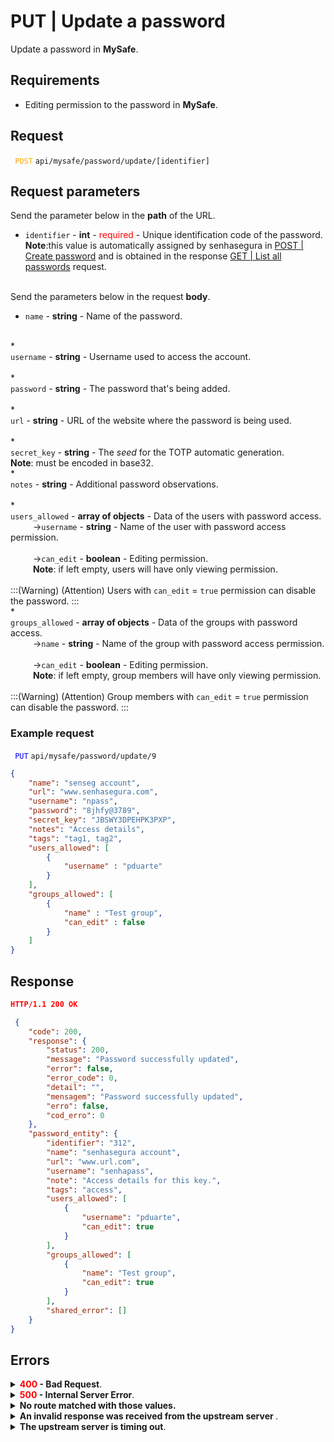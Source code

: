 # PUT | Update a password

Update a password in **MySafe**.

## Requirements

* Editing permission to the password in **MySafe**.

## Request


 <code><span style="color:orange"> POST</code></span> `api/mysafe/password/update/[identifier]`


## Request parameters
Send the parameter below in the **path** of the URL.

* <summary><code>identifier</code> - <b>int</b> - <span style="color:red">required</span> - Unique identification code of the password.</summary><b>Note</b>:this value is automatically assigned by senhasegura in  <a = href "/v-3-33/docs/api-post-create-password">POST | Create password</a> and is obtained in the response <a = href "/v-3-33/docs/api-get-list-all-passwords">GET | List all passwords</a> request.</summary>

<br>
Send the parameters below in the request <b>body</b>.

* <summary><code>name</code> - <b>string</b>  - Name of the password.</summary>


<br>
* <summary><code>username</code> - <b>string</b> - Username used to access the account.</summary>


<br>
* <summary><code>password</code> - <b>string</b> - The password that's being added.</summary>


<br>
* <summary><code>url</code> - <b>string</b> - URL of the website where the password is being used.</summary>


<br>
* <summary><code>secret_key</code> - <b>string</b> - The <i>seed</i> for the TOTP automatic generation.</summary><b>Note</b>: must be encoded in base32.



<br>
* <summary><code>notes</code> - <b>string</b> - Additional password observations. </summary>


<br>
* <summary><code>users_allowed</code> - <b>array of objects</b> - Data of the users with password access.</summary>

<summary>&nbsp;&emsp;&emsp;&nbsp;→<code>username</code> - <b>string</b> - Name of the user with password access permission.</summary>

<br>
<summary>&nbsp;&emsp;&emsp;&nbsp;→<code>can_edit</code> - <b>boolean</b> - Editing permission.</summary>
<summary>&nbsp;&emsp;&emsp;&nbsp;<b>Note</b>: if left empty, users will have only viewing permission.</summary>
    
 <br>
:::(Warning) (Attention)
Users with <code>can_edit</code> = <code>true</code> permission can disable the password.
:::

<br>
* <summary><code>groups_allowed</code> - <b>array of objects</b> - Data of the groups with password access.</summary>

<summary>&nbsp;&emsp;&emsp;&nbsp;→<code>name</code> - <b>string</b> - Name of the group with password access permission.</summary>

<br>
<summary>&nbsp;&emsp;&emsp;&nbsp;→<code>can_edit</code> - <b>boolean</b> - Editing permission.</summary>
<summary>&nbsp;&emsp;&emsp;&nbsp;<b>Note</b>: if left empty, group members will have only viewing permission.</summary>
    
 <br>
:::(Warning) (Attention)
Group members with <code>can_edit</code> = <code>true</code> permission can disable the password.
:::




  ### Example request

<code><span style="color:blue"> PUT</code></span> `api/mysafe/password/update/9`

```json 
{
    "name": "senseg account",
    "url": "www.senhasegura.com",
    "username": "npass",
    "password": "8jhfy@3789",
    "secret_key": "JBSWY3DPEHPK3PXP",
    "notes": "Access details",
    "tags": "tag1, tag2",
    "users_allowed": [
        {
            "username" : "pduarte"
        }
    ],
    "groups_allowed": [
        {
            "name" : "Test group",
            "can_edit" : false
        }
    ]
}
```
  
  
  
  ## Response 
```json
HTTP/1.1 200 OK
```
```json 
 {
    "code": 200,
    "response": {
        "status": 200,
        "message": "Password successfully updated",
        "error": false,
        "error_code": 0,
        "detail": "",
        "mensagem": "Password successfully updated",
        "erro": false,
        "cod_erro": 0
    },
    "password_entity": {
        "identifier": "312",
        "name": "senhasegura account",
        "url": "www.url.com",
        "username": "senhapass",
        "note": "Access details for this key.",
        "tags": "access",
        "users_allowed": [
            {
                "username": "pduarte",
                "can_edit": true
            }
        ],
        "groups_allowed": [
            {
                "name": "Test group",
                "can_edit": true
            }
        ],
        "shared_error": []
    }
}
```
 
 ## Errors
 
 <details>
<summary><b><span style="color:red">400</span> - Bad Request</b>.</summary>

***
 <b>Message: "1005: Password not found"</b>
<p><b>Possible cause</b>: the password wasn't found.<br></p>
<b>Solution</b>: check the value for the <code>identifier</code> and resend the request.

    
* * *
    
<b>Message: "1006: User does not have access"</b>
<p><b>Possible cause</b>: user isn't allowed to access this item.<br></p>

* * *
</details>


<details>
    <summary><b><span style="color:red">500</span> - Internal Server Error</b>.</summary>

***
    
<b>Message: "Unexpected error."</b><br>

<p><b>Possible cause</b>: the error is in the senhasegura server.<br>
        
<b>Solution</b>: contact the support team for more information.</p>
    
 ***
 </details>
 
 <details>
    <summary><b>No route matched with those values.</b></summary>

 ***
    
<b>Message: "You are not authorized to access this resource."</b>
<p><b>Possíveis causas</b>: failure in your application authentication with the senhasegura server.<br>
        
<b>Solution</b>: check the authentication parameters such as <code>Access Token URL</code>, <code>Client ID</code> and  <code>Client Secret</code> and request a new access token or check and correct the URL. 
* * *
</details>
     
<details>
<summary><b>An invalid response was received from the upstream server
</b>.</summary>

*** 
   
<b>Message: "An invalid response was received from the a seupstream server</b>
    
<p><b>Possible cause</b>: the upstream server may be taking too long to respond, leading to a timeout error that is interpreted as an invalid response by the proxy/gateway server.<br>
        
<b>Solution</b>: check the connectivity between the source of the request and the senhasegura server.
***
</details>
     
   

<details>
<summary><b>The upstream server is timing out</b>.</summary>

*** 
    
<b>Message: "The upstream server is timing out"</b>
    
<p><b>Possible cause</b>: the request time has expired.
        
<b>Solution</b>: check the connectivity between the source of the request and the senhasegura server.</p>
* * *
</details>